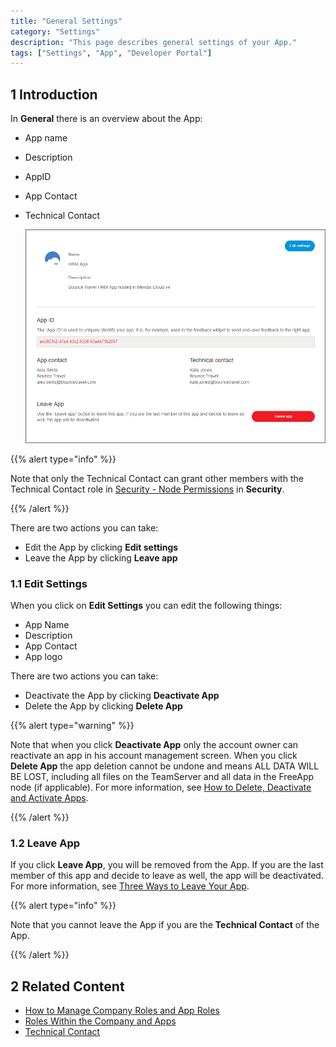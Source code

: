 ```yaml
---
title: "General Settings"
category: "Settings"
description: "This page describes general settings of your App."
tags: ["Settings", "App", "Developer Portal"]
---
```


## 1 Introduction

In **General** there is an overview about the App:

*   App name
*   Description
*   AppID
*   App Contact
*   Technical Contact

    ![](attachments/general.png)

{{% alert type="info" %}}

Note that only the Technical Contact can grant other members with the Technical Contact role in [Security - Node Permissions](/developerportal/settings/node-permissions) in **Security**.

{{% /alert %}}

There are two actions you can take:

*   Edit the App by clicking **Edit settings**
*   Leave the App by clicking **Leave app**

### 1.1 Edit Settings

When you click on **Edit Settings** you can edit the following things:

*   App Name
*   Description
*   App Contact
*   App logo

There are two actions you can take:

*   Deactivate the App by clicking **Deactivate App**
*   Delete the App by clicking **Delete App**

{{% alert type="warning" %}}

Note that when you click **Deactivate App** only the account owner can reactivate an app in his account management screen. When you click **Delete App** the app deletion cannot be undone and means ALL DATA WILL BE LOST, including all files on the TeamServer and all data in the FreeApp node (if applicable). For more information, see [How to Delete, Deactivate and Activate Apps](/developerportal/howto/delete-apps).

{{% /alert %}}

### 1.2 Leave App

If you click **Leave App**, you will be removed from the App. If you are the last member of this app and decide to leave as well, the app will be deactivated. For more information, see [Three Ways to Leave Your App](/developerportal/general/leave-app).

{{% alert type="info" %}}

Note that you cannot leave the App if you are the **Technical Contact** of the App.

{{% /alert %}}

## 2 Related Content

* [How to Manage Company Roles and App Roles](/developerportal/howto/change-roles)
* [Roles Within the Company and Apps](/developerportal/general/roles)
* [Technical Contact](/developerportal/general/technical-contact)
